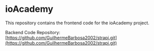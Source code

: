 # ioAcademy

This repository contains the frontend code for the ioAcademy project.

Backend Code Repository: [https://github.com/GuilhermeBarbosa2002/strapi.git](https://github.com/GuilhermeBarbosa2002/strapi.git)
